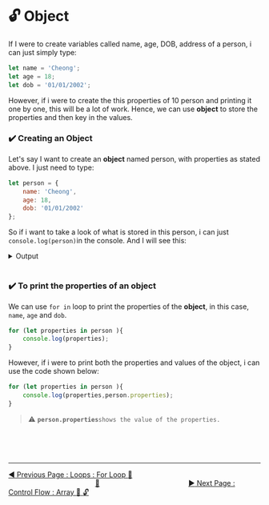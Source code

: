 # :unlock:  Object

If I were to create variables called name, age, DOB, address of a person, i can just simply type:

```javascript
let name = 'Cheong';
let age = 18;
let dob = '01/01/2002';
```

However, if i were to create the this properties of 10 person and printing it one by one, this will be a lot of work. Hence, we can use **object** to store the properties and then key in the values.

### :heavy_check_mark:  Creating an Object

Let's say I want to create an **object** named person, with properties as stated above. I just need to type:

```javascript
let person = {
    name: 'Cheong',
    age: 18,
    dob: '01/01/2002'
};
```

So if i want to take a look of what is stored in this person, i can just `console.log(person)`in the console. And I will see this:

<details><summary>Output</summary><br>

>   ![](../.gitbook/assets/gitbook_object.jpg)
<br><hr>

<details><summary>Upon Expanding</summary><br>   

>> ![](../.gitbook/assets/gitbook_object_expand.jpg)<br><hr></details>
</details>
<br>


### :heavy_check_mark:  To print the properties of an object

We can use `for in` loop to print the properties of the **object**, in this case, `name`, `age` and `dob`.

```javascript
for (let properties in person ){
    console.log(properties); 
}
```

However, if i were to print both the properties and values of the object, i can use the code shown below:

```javascript
for (let properties in person ){
    console.log(properties,person.properties);
}
```

>   :warning:   **`person.properties`**`shows the value of the properties.`

<br><br><br>
<hr>

[:arrow_backward: Previous Page : Loops : For Loop :key: ](loops/for-loop.md)  &nbsp;&nbsp;&nbsp;&nbsp;&nbsp;&nbsp;&nbsp;&nbsp;&nbsp;&nbsp;&nbsp;&nbsp;&nbsp;&nbsp;&nbsp;&nbsp;&nbsp;&nbsp;&nbsp;&nbsp;&nbsp;&nbsp;&nbsp;&nbsp;&nbsp;&nbsp;&nbsp;&nbsp;&nbsp;&nbsp;&nbsp;&nbsp;&nbsp;&nbsp;&nbsp;&nbsp;&nbsp;&nbsp;&nbsp;&nbsp;&nbsp;&nbsp;&nbsp;&nbsp;[:house_with_garden:](../../README.md)&nbsp;&nbsp;&nbsp;&nbsp;&nbsp;&nbsp;&nbsp;&nbsp;&nbsp;&nbsp;&nbsp;&nbsp;&nbsp;&nbsp;&nbsp;&nbsp;&nbsp;&nbsp;&nbsp;&nbsp;&nbsp;&nbsp;&nbsp;&nbsp;&nbsp;&nbsp;&nbsp;&nbsp;&nbsp;&nbsp;&nbsp;&nbsp;&nbsp;&nbsp;&nbsp;&nbsp;&nbsp;&nbsp;&nbsp;&nbsp;&nbsp;&nbsp;&nbsp;&nbsp;    [:arrow_forward: Next Page : Control Flow : Array :triangular_flag_on_post: :unlock: ](array.md)